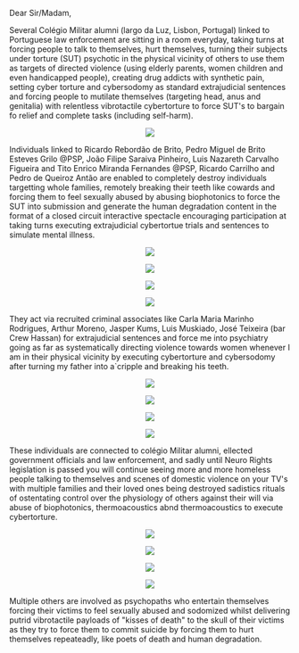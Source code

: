 Dear Sir/Madam,

Several Colégio Militar alumni (largo da Luz, Lisbon, Portugal) linked to Portuguese law enforcement are sitting in a room everyday, taking turns at forcing people to talk to themselves, hurt themselves, turning their subjects under torture (SUT) psychotic in the physical vicinity of others to use them as targets of directed violence (using elderly parents, women children and even handicapped people), creating drug addicts with synthetic pain, setting cyber torture and cybersodomy as standard extrajudicial sentences and forcing people to mutilate themselves (targeting head, anus and genitalia) with relentless vibrotactile cybertorture to force SUT's to bargain fo relief and complete tasks (including self-harm).

<p align="center" width="100%"><img src="https://raw.githubusercontent.com/strikles/atac-data/main/assets/img/colegio.png"></p>

Individuals linked to Ricardo Rebordão de Brito, Pedro Miguel de Brito Esteves Grilo @PSP, João Filipe Saraiva Pinheiro, Luis Nazareth Carvalho Figueira and Tito Enrico Miranda Fernandes @PSP, Ricardo Carrilho and Pedro de Queiroz Antão are enabled to completely destroy individuals targetting whole families, remotely breaking their teeth like cowards and forcing them to feel sexually abused by abusing biophotonics to force the SUT into submission and generate the human degradation content in the format of a closed circuit interactive spectacle encouraging participation at taking turns executing extrajudicial cybertortue trials and sentences to simulate mental illness.

<p align="center" width="100%"><img src="https://raw.githubusercontent.com/strikles/atac-data/main/assets/img/collaborationists/PT/CM/rrb.png"></p>

<p align="center" width="100%"><img src="https://raw.githubusercontent.com/strikles/atac-data/main/assets/img/collaborationists/PT/CM/luis_figueira.png"></p>

<p align="center" width="100%"><img src="https://raw.githubusercontent.com/strikles/atac-data/main/assets/img/collaborationists/PT/CM/pedro_grilo.png"></p>

<p align="center" width="100%"><img src="https://raw.githubusercontent.com/strikles/atac-data/main/assets/img/collaborationists/PT/CM/pinheiro.png"></p>

They act via recruited criminal associates like Carla Maria Marinho Rodrigues, Arthur Moreno, Jasper Kums, Luis Muskiado, José Teixeira (bar Crew Hassan) for extrajudicial sentences and force me into psychiatry going as far as systematically directing violence towards women whenever I am in their physical vicinity by executing cybertorture and cybersodomy after turning my father into a`cripple and breaking his teeth.

<p align="center" width="100%"><img src="https://raw.githubusercontent.com/strikles/atac-data/main/assets/img/collaborationists/PT/Others/tania.png"></p>

<p align="center" width="100%"><img src="https://raw.githubusercontent.com/strikles/atac-data/main/assets/img/collaborationists/PT/CM/muskiado.png"></p>

<p align="center" width="100%"><img src="https://raw.githubusercontent.com/strikles/atac-data/main/assets/img/collaborationists/PT/Others/joel.png"></p>

<p align="center" width="100%"><img src="https://raw.githubusercontent.com/strikles/atac-data/main/assets/img/collaborationists/PT/Others/marcelo_lima.png"></p>

These individuals are connected to colégio Militar alumni, ellected government officials and law enforcement, and sadly until Neuro Rights legislation is passed you will continue seeing more and more homeless people talking to themselves and scenes of domestic violence on your TV's with multiple families and their loved ones being destroyed sadistics rituals of ostentating control over the physiology of others against their will via abuse of biophotonics, thermoacoustics abnd thermoacoustics to execute cybertorture.

<p align="center" width="100%"><img src="https://raw.githubusercontent.com/strikles/atac-data/main/assets/img/collaborationists/PT/Tapada_do_mocho/joao_leiria.png"></p>

<p align="center" width="100%"><img src="https://raw.githubusercontent.com/strikles/atac-data/main/assets/img/collaborationists/PT/Tapada_do_mocho/tiago_roque.png"></p>

<p align="center" width="100%"><img src="https://raw.githubusercontent.com/strikles/atac-data/main/assets/img/collaborationists/PT/Tapada_do_mocho/goncalo_duarte.png"></p>

<p align="center" width="100%"><img src="https://raw.githubusercontent.com/strikles/atac-data/main/assets/img/collaborationists/PT/Tapada_do_mocho/mazivo.png"></p>

Multiple others are involved as psychopaths who entertain themselves forcing their victims to feel sexually abused and sodomized whilst delivering putrid vibrotactile payloads of "kisses of death" to the skull of their victims as they try to force them to commit suicide by forcing them to hurt themselves repeateadly, like poets of death and human degradation.